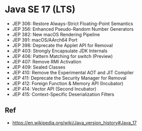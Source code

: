 # Java SE 17 (LTS)

* JEP 306: Restore Always-Strict Floating-Point Semantics
* JEP 356: Enhanced Pseudo-Random Number Generators
* JEP 382: New macOS Rendering Pipeline
* JEP 391: macOS/AArch64 Port
* JEP 398: Deprecate the Applet API for Removal
* JEP 403: Strongly Encapsulate JDK Internals
* JEP 406: Pattern Matching for switch (Preview)
* JEP 407: Remove RMI Activation
* JEP 409: Sealed Classes
* JEP 410: Remove the Experimental AOT and JIT Compiler
* JEP 411: Deprecate the Security Manager for Removal
* JEP 412: Foreign Function & Memory API (Incubator)
* JEP 414: Vector API (Second Incubator)
* JEP 415: Context-Specific Deserialization Filters

## Ref
* https://en.wikipedia.org/wiki/Java_version_history#Java_17
